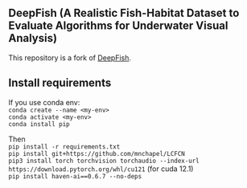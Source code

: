 ## DeepFish (A Realistic Fish-Habitat Dataset to Evaluate Algorithms for Underwater Visual Analysis) 

This repository is a fork of [DeepFish](https://github.com/alzayats/DeepFish).

## Install requirements

If you use conda env:  
`conda create --name <my-env>`  
`conda activate <my-env>`  
`conda install pip`

Then  
`pip install -r requirements.txt`  
`pip install git+https://github.com/mnchapel/LCFCN`  
`pip3 install torch torchvision torchaudio --index-url https://download.pytorch.org/whl/cu121` (for cuda 12.1)  
`pip install haven-ai==0.6.7 --no-deps`
